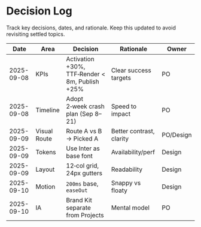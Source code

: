 # Decision Log

Track key decisions, dates, and rationale. Keep this updated to avoid revisiting settled topics.

| Date | Area | Decision | Rationale | Owner |
|------|------|----------|-----------|-------|
| 2025-09-08 | KPIs | Activation +30%, TTF‑Render < 8m, Publish +25% | Clear success targets | PO |
| 2025-09-08 | Timeline | Adopt 2‑week crash plan (Sep 8–21) | Speed to impact | PO |
| 2025-09-09 | Visual Route | Route A vs B → Picked A | Better contrast, clarity | PO/Design |
| 2025-09-09 | Tokens | Use Inter as base font | Availability/perf | Design |
| 2025-09-09 | Layout | 12‑col grid, 24px gutters | Readability | Design |
| 2025-09-10 | Motion | `200ms` base, `easeOut` | Snappy vs floaty | Design |
| 2025-09-10 | IA | Brand Kit separate from Projects | Mental model | PO |

